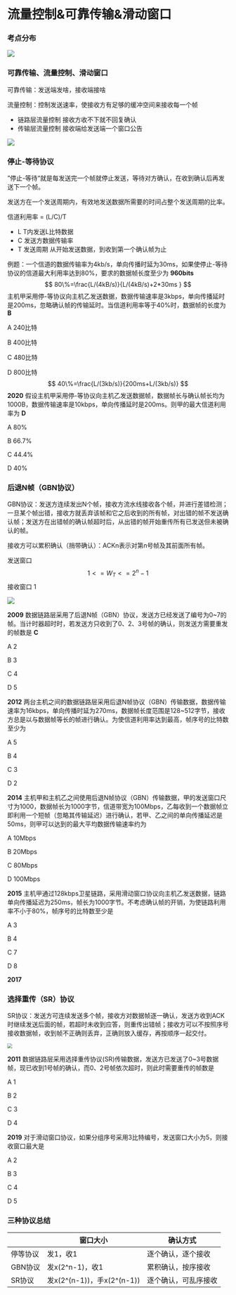 # 流量控制&可靠传输&滑动窗口

### 考点分布

![](1.png)

### 可靠传输、流量控制、滑动窗口

可靠传输：发送端发啥，接收端接啥

流量控制：控制发送速率，使接收方有足够的缓冲空间来接收每一个帧

- 链路层流量控制 接收方收不下就不回复确认
- 传输层流量控制 接收端给发送端一个窗口公告

![](2.png)

### 停止-等待协议

”停止-等待“就是每发送完一个帧就停止发送，等待对方确认，在收到确认后再发送下一个帧。

发送方在一个发送周期内，有效地发送数据所需要的时间占整个发送周期的比率。

信道利用率 = (L/C)/T

- L T内发送L比特数据
- C 发送方数据传输率
- T 发送周期 从开始发送数据，到收到第一个确认帧为止

例题：一个信道的数据传输率为4kb/s，单向传播时延为30ms，如果使停止-等待协议的信道最大利用率达到80%，要求的数据帧长度至少为 **960bits**
$$
80\%=\frac{L/(4kB/s)}{L/(4kB/s)+2*30ms }
$$
主机甲采用停-等协议向主机乙发送数据，数据传输速率是3kbps，单向传播延时是200ms，忽略确认帧的传输延时。当信道利用率等于40%时，数据帧的长度为 **B**

A 240比特

B 400比特

C 480比特

D 800比特
$$
40\%=\frac{L/(3kb/s)}{200ms+L/(3kb/s)}
$$
**2020** 假设主机甲采用停-等协议向主机乙发送数据帧，数据帧长与确认帧长均为1000B，数据传输速率是10kbps，单向传播延时是200ms。则甲的最大信道利用率为 **D**

A 80%

B 66.7%

C 44.4%

D 40%

### 后退N帧（GBN协议）

GBN协议：发送方连续发出N个帧，接收方流水线接收各个帧，并进行差错检测；一旦某个帧出错，接收方就丢弃该帧和它之后收到的所有帧，对出错的帧不发送确认帧；发送方在出错帧的确认帧超时后，从出错的帧开始重传所有已发送但未被确认的帧。

接收方可以累积确认（捎带确认）：ACKn表示对第n号帧及其前面所有帧。

发送窗口
$$
1<=W_T<=2^n-1
$$
接收窗口 1

![](3.png)

**2009** 数据链路层采用了后退N帧（GBN）协议，发送方已经发送了编号为0~7的帧。当计时器超时时，若发送方只收到了0、2、3号帧的确认，则发送方需要重发的帧数是 **C**

A 2

B 3

C 4

D 5

**2012** 两台主机之间的数据链路层采用后退N帧协议（GBN）传输数据，数据传输速率为16kbps，单向传播时延为270ms，数据帧长度范围是128~512字节，接收方总是以与数据帧等长的帧进行确认。为使信道利用率达到最高，帧序号的比特数至少为

A 5

B 4

C 3

D 2

**2014** 主机甲和主机乙之间使用后退N帧协议（GBN）传输数据，甲的发送窗口尺寸为1000，数据帧长为1000字节，信道带宽为100Mbps，乙每收到一个数据帧立即利用一个短帧（忽略其传输延迟）进行确认，若甲、乙之间的单向传播延迟是50ms，则甲可以达到的最大平均数据传输速率约为

A 10Mbps

B 20Mbps

C 80Mbps

D 100Mbps

**2015** 主机甲通过128kbps卫星链路，采用滑动窗口协议向主机乙发送数据，链路单向传播延迟为250ms，帧长为1000字节。不考虑确认帧的开销，为使链路利用率不小于80%，帧序号的比特数至少是

A 3

B 4

C 7

D 8

**2017**

### 选择重传（SR）协议

SR协议：发送方可连续发送多个帧，接收方对数据帧逐一确认，发送方收到ACK时继续发送后面的帧，若超时未收到应答，则重传出错帧；接收方可以不按照序号接收数据帧，收到帧不正确则丢弃，正确则放入缓存，再按顺序一起交付。

<img src="4.png" style="zoom:67%;" />

**2011** 数据链路层采用选择重传协议(SR)传输数据，发送方已发送了0~3号数据帧，现已收到1号帧的确认，而0、2号帧依次超时，则此时需要重传的帧数是

A 1

B 2

C 3

D 4

**2019** 对于滑动窗口协议，如果分组序号采用3比特编号，发送窗口大小为5，则接收窗口最大是

A 2

B 3

C 4

D 5

### 三种协议总结

|          | 窗口大小                   | 确认方式             |
| -------- | -------------------------- | -------------------- |
| 停等协议 | 发1，收1                   | 逐个确认，逐个接收   |
| GBN协议  | 发x(2^n-1)，收1            | 累积确认，按序接收   |
| SR协议   | 发x(2^(n-1))，手x(2^(n-1)) | 逐个确认，可乱序接收 |


